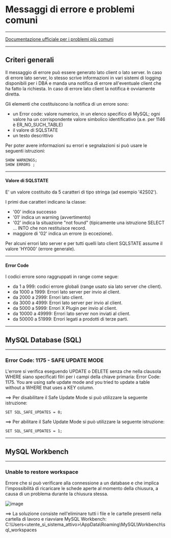# Messaggi di errore e problemi comuni
-----------------------------------------------------

[Documentazione ufficiale per i problemi più comuni](https://dev.mysql.com/doc/refman/8.0/en/common-errors.html)

-----------------------------------------------------
## Criteri generali

Il messaggio di errore può essere generato lato client o lato server.
In caso di errore lato server, lo stesso scrive informazioni in vari sistemi di logging disponibili per i DBA e manda una notifica di errore all'eventuale client che ha fatto la richiesta.
In caso di errore lato client la notifica è ovviamente diretta.

Gli elementi che costituiscono la notifica di un errore sono:
- un Error code: valore numerico, in un elenco specifico di MySQL; ogni valore ha un corrispondente valore simbolico identificativo (a.e. per 1146 è ER_NO_SUCH_TABLE)
- il valore di SQLSTATE
- un testo descrittivo


Per poter avere informazioni su errori e segnalazioni si può usare le seguenti istruzioni:

    SHOW WARNINGS;
    SHOW ERRORS ;
  

-----------------------------------------------------
#### Valore di SQLSTATE

E' un valore costituito da 5 caratteri di tipo stringa (ad esempio '42S02'). 

I primi due caratteri indicano la classe:
- '00' indica successo
- '01' indica un warning (avvertimento)
- '02' indica la situazione "not found" (tipicamente una istruzione SELECT ... INTO che non restituisce record.
- maggiore di '02' indica un errore (o eccezione).

Per alcuni errori lato server e per tutti quelli lato client SQLSTATE assume il valore 'HY000' (errore generale).


-----------------------------------------------------
#### Error Code

I codici errore sono raggruppati in range come segue:
- da 1 a 999: codici errore globali (range usato sia lato server che client).
- da 1000 a 1999: Errori lato server per invio al client.
- da 2000 a 2999: Errori lato client.
- da 3000 a 4999: Errori lato server per invio al client.
- da 5000 a 5999: Errori X Plugin per invio al client.
- da 10000 a 49999: Errori lato server non inviati al client.
- da 50000 a 51999: Errori legati a prodotti di terze parti.


-----------------------------------------------------
## MySQL Database (SQL)

-----------------------------------------------------
### Error Code: 1175 - SAFE UPDATE MODE

L'errore si verifica eseguendo UPDATE o DELETE senza che nella clausola WHERE siano specificati filri per i campi della chiave primaria:
Error Code: 1175. You are using safe update mode and you tried to update a table without a WHERE that uses a KEY column. 

==> Per disabilitare il Safe Update Mode si può utilizzare la seguente istruzione:

    SET SQL_SAFE_UPDATES = 0;

==> Per abilitare il Safe Update Mode si può utilizzare la seguente istruzione:

    SET SQL_SAFE_UPDATES = 1;

 
-----------------------------------------------------
## MySQL Workbench

-----------------------------------------------------
### Unable to restore workspace
Errore che si può verificare alla connessione a un database e che implica l'impossibilità di ricaricare le schede aperte al momento della chiusura, a causa di un problema durante la chiusura stessa.

![image](https://github.com/pmarconcini/DB_MySql_Appunti/assets/82878995/d3a231f1-a1e2-46b5-aaa0-8d924546084a)

==> La soluzione consiste nell'eliminare tutti i file e le cartelle presenti nella cartella di lavoro e riavviare MySQL Workbench:
C:\Users\<utente_si_sistema_attivo>\AppData\Roaming\MySQL\Workbench\sql_workspaces



